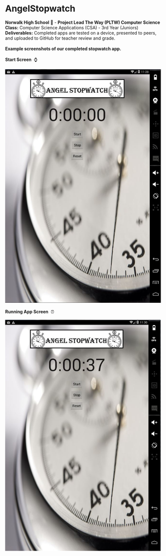 # AngelStopwatch
<b>Norwalk High School</b> :school: - <b>Project Lead The Way (PLTW) Computer Science</b><br>
<b>Class:</b> Computer Science Applications (CSA) - 3rd Year (Juniors)<br>
<b>Deliverables:</b> Completed apps are tested on a device, presented to peers, and uploaded to GitHub for teacher review and grade.   
<br>
<b>Example screenshots of our completed stopwatch app.</b><br><br>
<b>Start Screen</b>&nbsp;&nbsp;:watch:<br><br>
![Alt text](https://github.com/AngelC21/AngelStopwatch/blob/master/screenshots/Capture.JPG "Stopwatch Start Screen")
<br><br>
<b>Running App Screen</b>&nbsp;&nbsp;:alarm_clock:<br><br>
![Alt text](https://github.com/AngelC21/AngelStopwatch/blob/master/screenshots/Capture2.JPG "Running App Screen")
